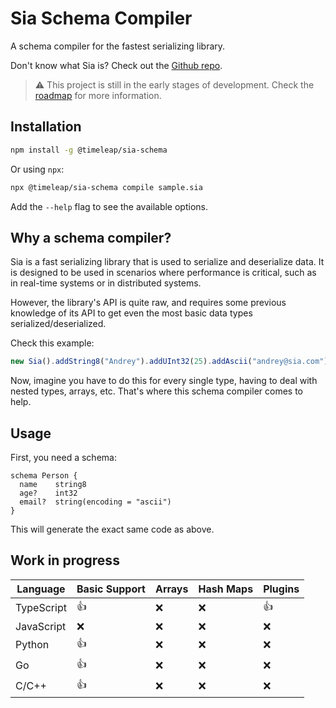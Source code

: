 # Sia Schema Compiler

A schema compiler for the fastest serializing library.

Don't know what Sia is? Check out the [Github repo](https://github.com/TimeleapLabs/ts-sia).

> ⚠️ This project is still in the early stages of development. Check the [roadmap](#work-in-progress) for more information.

## Installation

```bash
npm install -g @timeleap/sia-schema
```

Or using `npx`:

```bash
npx @timeleap/sia-schema compile sample.sia
```

Add the `--help` flag to see the available options.

## Why a schema compiler?

Sia is a fast serializing library that is used to serialize and deserialize data. It is designed to be used in scenarios where performance is critical, such as in real-time systems or in distributed systems.

However, the library's API is quite raw, and requires some previous knowledge of its API to get even the most basic data types serialized/deserialized.

Check this example:

```javascript
new Sia().addString8("Andrey").addUInt32(25).addAscii("andrey@sia.com").content;
```

Now, imagine you have to do this for every single type, having to deal with nested types, arrays, etc. That's where this schema compiler comes to help.

## Usage

First, you need a schema:

```sia
schema Person {
  name    string8
  age?    int32
  email?  string(encoding = "ascii")
}
```

This will generate the exact same code as above.

## Work in progress

| Language   | Basic Support | Arrays | Hash Maps | Plugins |
| ---------- | ------------- | ------ | --------- | ------- |
| TypeScript | 👍            | ❌     | ❌        | 👍      |
| JavaScript | ❌            | ❌     | ❌        | ❌      |
| Python     | 👍            | ❌     | ❌        | ❌      |
| Go         | 👍            | ❌     | ❌        | ❌      |
| C/C++      | 👍            | ❌     | ❌        | ❌      |
